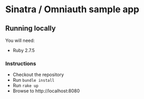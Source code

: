 # Sinatra / Omniauth sample app 

## Running locally

You will need:

* Ruby 2.7.5

### Instructions

* Checkout the repository
* Run `bundle install`
* Run `rake up`
* Browse to http://localhost:8080
